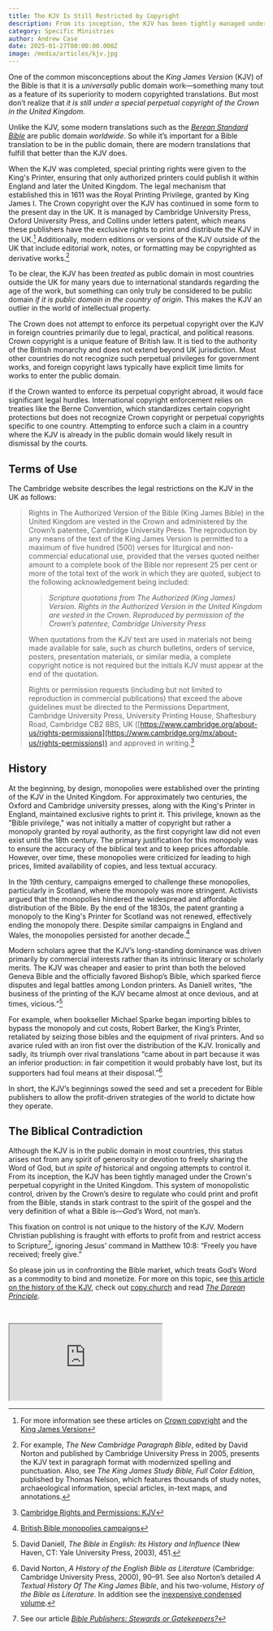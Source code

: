 ```yaml
---
title: The KJV Is Still Restricted by Copyright
description: From its inception, the KJV has been tightly managed under the Crown's perpetual copyright in the United Kingdom.
category: Specific Ministries
author: Andrew Case
date: 2025-01-27T00:00:00.000Z
image: /media/articles/kjv.jpg
---
```


<podcast-player id="3FiR9triviUgym7Uu79WR8"></podcast-player>

One of the common misconceptions about the *King James Version* (KJV) of the Bible is that it is a *universally* public domain work—something many tout as a feature of its superiority to modern copyrighted translations. But most don’t realize that *it is still under a special perpetual copyright of the Crown in the United Kingdom*.

Unlike the KJV, some modern translations such as the *[Berean Standard Bible](https://bsb.freely.giving)* are public domain *worldwide*. So while it’s important for a Bible translation to be in the public domain, there are modern translations that fulfill that better than the KJV does.

When the KJV was completed, special printing rights were given to the King's Printer, ensuring that only authorized printers could publish it within England and later the United Kingdom. The legal mechanism that established this in 1611 was the Royal Printing Privilege, granted by King James I. The Crown copyright over the KJV has continued in some form to the present day in the UK. It is managed by Cambridge University Press, Oxford University Press, and Collins under letters patent, which means these publishers have the exclusive rights to print and distribute the KJV in the UK.[^1] Additionally, modern editions or versions of the KJV outside of the UK that include editorial work, notes, or formatting may be copyrighted as derivative works.[^2]

To be clear, the KJV has been *treated* as public domain in most countries outside the UK for many years due to international standards regarding the age of the work, but something can only truly be considered to be public domain *if it is public domain in the country of origin*. This makes the KJV an outlier in the world of intellectual property.

The Crown does not attempt to enforce its perpetual copyright over the KJV in foreign countries primarily due to legal, practical, and political reasons. Crown copyright is a unique feature of British law. It is tied to the authority of the British monarchy and does not extend beyond UK jurisdiction. Most other countries do not recognize such perpetual privileges for government works, and foreign copyright laws typically have explicit time limits for works to enter the public domain.

If the Crown wanted to enforce its perpetual copyright abroad, it would face significant legal hurdles. International copyright enforcement relies on treaties like the Berne Convention, which standardizes certain copyright protections but does not recognize Crown copyright or perpetual copyrights specific to one country. Attempting to enforce such a claim in a country where the KJV is already in the public domain would likely result in dismissal by the courts.


## Terms of Use

The Cambridge website describes the legal restrictions on the KJV in the UK as follows:


> Rights in The Authorized Version of the Bible (King James Bible) in the United Kingdom are vested in the Crown and administered by the Crown’s patentee, Cambridge University Press. The reproduction by any means of the text of the King James Version is permitted to a maximum of five hundred (500) verses for liturgical and non-commercial educational use, provided that the verses quoted neither amount to a complete book of the Bible nor represent 25 per cent or more of the total text of the work in which they are quoted, subject to the following acknowledgement being included:
>
> > *Scripture quotations from The Authorized (King James) Version. Rights in the Authorized Version in the United Kingdom are vested in the Crown. Reproduced by permission of the Crown’s patentee, Cambridge University Press*
>
> When quotations from the KJV text are used in materials not being made available for sale, such as church bulletins, orders of service, posters, presentation materials, or similar media, a complete copyright notice is not required but the initials KJV must appear at the end of the quotation.
>
> Rights or permission requests (including but not limited to reproduction in commercial publications) that exceed the above guidelines must be directed to the Permissions Department, Cambridge University Press, University Printing House, Shaftesbury Road, Cambridge CB2 8BS, UK ([https://www.cambridge.org/about-us/rights-permissions](https://www.cambridge.org/mx/about-us/rights-permissions)) and approved in writing.[^3]


## History

At the beginning, by design, monopolies were established over the printing of the KJV in the United Kingdom. For approximately two centuries, the Oxford and Cambridge university presses, along with the King's Printer in England, maintained exclusive rights to print it. This privilege, known as the "Bible privilege," was not initially a matter of copyright but rather a monopoly granted by royal authority, as the first copyright law did not even exist until the 18th century. The primary justification for this monopoly was to ensure the accuracy of the biblical text and to keep prices affordable. However, over time, these monopolies were criticized for leading to high prices, limited availability of copies, and less textual accuracy.

In the 19th century, campaigns emerged to challenge these monopolies, particularly in Scotland, where the monopoly was more stringent. Activists argued that the monopolies hindered the widespread and affordable distribution of the Bible. By the end of the 1830s, the patent granting a monopoly to the King's Printer for Scotland was not renewed, effectively ending the monopoly there. Despite similar campaigns in England and Wales, the monopolies persisted for another decade.[^4]

Modern scholars agree that the KJV’s long-standing dominance was driven primarily by commercial interests rather than its intrinsic literary or scholarly merits. The KJV was cheaper and easier to print than both the beloved Geneva Bible and the officially favored Bishop’s Bible, which sparked fierce disputes and legal battles among London printers. As Daniell writes, “the business of the printing of the KJV became almost at once devious, and at times, vicious.”[^5]

For example, when bookseller Michael Sparke began importing bibles to bypass the monopoly and cut costs, Robert Barker, the King’s Printer, retaliated by seizing those bibles and the equipment of rival printers. And so avarice ruled with an iron fist over the distribution of the KJV. Ironically and sadly, its triumph over rival translations “came about in part because it was an inferior production: in fair competition it would probably have lost, but its supporters had foul means at their disposal.”[^6]

In short, the KJV’s beginnings sowed the seed and set a precedent for Bible publishers to allow the profit-driven strategies of the world to dictate how they operate.

## The Biblical Contradiction

Although the KJV is in the public domain in most countries, this status arises not from any spirit of generosity or devotion to freely sharing the Word of God, but *in spite of* historical and ongoing attempts to control it. From its inception, the KJV has been tightly managed under the Crown's perpetual copyright in the United Kingdom. This system of monopolistic control, driven by the Crown’s desire to regulate who could print and profit from the Bible, stands in stark contrast to the spirit of the gospel and the very definition of what a Bible is—*God’s* Word, not man’s.

This fixation on control is not unique to the history of the KJV. Modern Christian publishing is fraught with efforts to profit from and restrict access to Scripture[^7], ignoring Jesus’ command in Matthew 10:8: “Freely you have received; freely give.”

So please join us in confronting the Bible market, which treats God’s Word as a commodity to bind and monetize. For more on this topic, see [this article on the history of the KJV](https://kjbhistory.com/the-kjv-copyright-a-sordid-tale-of-intrigue-and-avarice/), check out [copy.church](https://copy.church/) and read *[The Dorean Principle](https://thedoreanprinciple.org/)*.

&nbsp;

<iframe src='https://www.youtube-nocookie.com/embed/EpQRSI-rqjg?modestbranding=1&rel=0' allow='fullscreen; accelerometer; autoplay; clipboard-write; encrypted-media; gyroscope; picture-in-picture; web-share'></iframe>


[^1]: For more information see these articles on [Crown copyright](https://en.wikipedia.org/wiki/Crown_copyright) and the [King James Version](https://en.wikipedia.org/wiki/King_James_Version)

[^2]: For example, *The New Cambridge Paragraph Bible*, edited by David Norton and published by Cambridge University Press in 2005, presents the KJV text in paragraph format with modernized spelling and punctuation. Also, see *The King James Study Bible, Full Color Edition*, published by Thomas Nelson, which features thousands of study notes, archaeological information, special articles, in-text maps, and annotations.

[^3]: [Cambridge Rights and Permissions: KJV](https://www.cambridge.org/bibles/about/rights-and-permissions/rights-and-permissions-kjv)

[^4]: [British Bible monopolies campaigns](https://en.wikipedia.org/wiki/British_Bible_monopolies_campaigns)

[^5]: David Daniell, *The Bible in English: Its History and Influence* (New Haven, CT: Yale University Press, 2003), 451.

[^6]: David Norton, *A History of the English Bible as Literature* (Cambridge: Cambridge University Press, 2000), 90–91. See also Norton’s detailed *A Textual History Of The King James Bible*, and his two-volume, *History of the Bible as Literature*. In addition see the [inexpensive condensed volume](https://www.amazon.com/King-James-Bible-History-Tyndale/dp/0521616883).

[^7]: See our article *[Bible Publishers: Stewards or Gatekeepers?](https://sellingjesus.org/articles/bible-publishers)*
